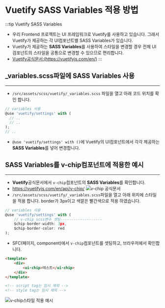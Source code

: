 # Vuetify SASS Variables 적용 방법
:::tip Vuetify SASS Variables
* 우리 Frontend 프로젝트는 UI 프레임워크로 Vuetify를 사용하고 있습니다. 그래서 Vuetify가 제공하는 각 UI컴포넌트별 SASS Variables가 있습니다.
* Vuetify가 제공하는 **SASS Variables**를 사용하여 스타일을 변경할 경우 전체 UI검포넌트의 스타일을 공통으로 변경할 수 있으므로 편리합니다.
* [Vuetify공식문서:(https://vuetifyjs.com/en/)](https://vuetifyjs.com/en/)
:::

## _variables.scss파일에 SASS Variables 사용
---
* `/src/assets/scss/vuetify/_variables.scss` 파일을 열고 아래 코드 위치를 확인 합니다.
```js
// variables 사용
@use 'vuetify/settings' with (
  // ..
  // ..
);
// ..
```
* `@use 'vuetify/settings' with ()`에 Vuetify의 UI컴포넌트에서 각각 제공하는 **SASS Variables**를 넣어 변경합니다.

## SASS Variables를 v-chip컴포넌트에 적용한 예시
---
* **Vuetify**공식문서에서 `v-chip`컴포넌트의 **SASS Variables**를 확인합니다.
* https://vuetifyjs.com/en/api/v-chip/
  ![v-chip 공식문서](/assets/image/vue3-pub-guide/pub01.png)
* `/src/assets/scss/vuetify/_variables.scss`파일을 열고 아래 위치에 스타일을 적용 합니다. border가 3px이고 색깔은 빨간색으로 적용 하였습니다.
```js
// variables 사용
@use 'vuetify/settings' with (
	// v-chip scss변수 셋팅-------------------
	$chip-border-width: 3px,
	$chip-border-color: red
);
```
* SFC(페이지, component)에서 `v-chip`컴포넌트를 셋팅하고, 브라우저에서 확인합니다.
```html
<template>
	<div>
		<ui-chip>테스트</ui-chip>
	</div>
</template>

<!-- script tag는 임시 제외 -->
<!-- style tag는 임시 제외 -->
```
![v-chip스타일 적용 예시](/assets/image/vue3-pub-guide/pub02.png)
